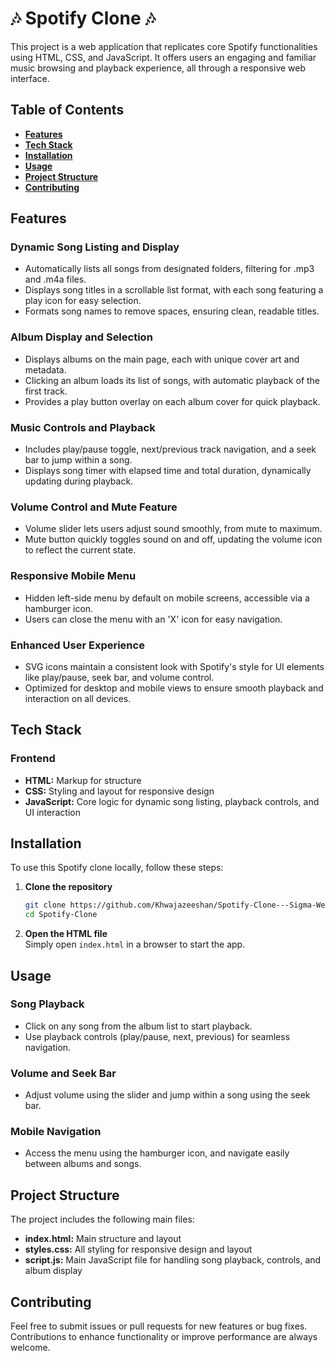 # **🎶 Spotify Clone 🎶**

This project is a web application that replicates core Spotify functionalities using HTML, CSS, and JavaScript. It offers users an engaging and familiar music browsing and playback experience, all through a responsive web interface.

## **Table of Contents**
- [**Features**](#features)
- [**Tech Stack**](#tech-stack)
- [**Installation**](#installation)
- [**Usage**](#usage)
- [**Project Structure**](#project-structure)
- [**Contributing**](#contributing)

## **Features**

### **Dynamic Song Listing and Display**
- Automatically lists all songs from designated folders, filtering for .mp3 and .m4a files.
- Displays song titles in a scrollable list format, with each song featuring a play icon for easy selection.
- Formats song names to remove spaces, ensuring clean, readable titles.

### **Album Display and Selection**
- Displays albums on the main page, each with unique cover art and metadata.
- Clicking an album loads its list of songs, with automatic playback of the first track.
- Provides a play button overlay on each album cover for quick playback.

### **Music Controls and Playback**
- Includes play/pause toggle, next/previous track navigation, and a seek bar to jump within a song.
- Displays song timer with elapsed time and total duration, dynamically updating during playback.

### **Volume Control and Mute Feature**
- Volume slider lets users adjust sound smoothly, from mute to maximum.
- Mute button quickly toggles sound on and off, updating the volume icon to reflect the current state.

### **Responsive Mobile Menu**
- Hidden left-side menu by default on mobile screens, accessible via a hamburger icon.
- Users can close the menu with an 'X' icon for easy navigation.

### **Enhanced User Experience**
- SVG icons maintain a consistent look with Spotify's style for UI elements like play/pause, seek bar, and volume control.
- Optimized for desktop and mobile views to ensure smooth playback and interaction on all devices.

## **Tech Stack**

### **Frontend**
- **HTML:** Markup for structure
- **CSS:** Styling and layout for responsive design
- **JavaScript:** Core logic for dynamic song listing, playback controls, and UI interaction

## **Installation**

To use this Spotify clone locally, follow these steps:

1. **Clone the repository**
   ```bash
   git clone https://github.com/Khwajazeeshan/Spotify-Clone---Sigma-Web-Development-Project.git
   cd Spotify-Clone

2. **Open the HTML file**  
   Simply open `index.html` in a browser to start the app.

## **Usage**

### **Song Playback**
- Click on any song from the album list to start playback.
- Use playback controls (play/pause, next, previous) for seamless navigation.

### **Volume and Seek Bar**
- Adjust volume using the slider and jump within a song using the seek bar.

### **Mobile Navigation**
- Access the menu using the hamburger icon, and navigate easily between albums and songs.

## **Project Structure**

The project includes the following main files:

- **index.html:** Main structure and layout
- **styles.css:** All styling for responsive design and layout
- **script.js:** Main JavaScript file for handling song playback, controls, and album display

## **Contributing**

Feel free to submit issues or pull requests for new features or bug fixes. Contributions to enhance functionality or improve performance are always welcome.
